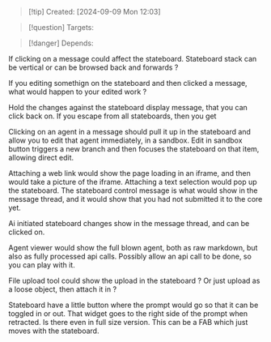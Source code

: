 
>[!tip] Created: [2024-09-09 Mon 12:03]

>[!question] Targets: 

>[!danger] Depends: 

If clicking on a message could affect the stateboard.
Stateboard stack can be vertical or can be browsed back and forwards ?

If you editing somethign on the stateboard and then clicked a message, what would happen to your edited work ?

Hold the changes against the stateboard display message, that you can click back on.
If you escape from all stateboards, then you get 

Clicking on an agent in a message should pull it up in the stateboard and allow you to edit that agent immediately, in a sandbox.  Edit in sandbox button triggers a new branch and then focuses the stateboard on that item, allowing direct edit.

Attaching a web link would show the page loading in an iframe, and then would take a picture of the iframe. 
Attaching a text selection would pop up the stateboard.
The stateboard control message is what would show in the message thread, and it would show that you had not submitted it to the core yet.

Ai initiated stateboard changes show in the message thread, and can be clicked on.

Agent viewer would show the full blown agent, both as raw markdown, but also as fully processed api calls.  Possibly allow an api call to be done, so you can play with it.

File upload tool could show the upload in the stateboard ?  Or just upload as a loose object, then attach it in ?

Stateboard have a little button where the prompt would go so that it can be toggled in or out.
That widget goes to the right side of the prompt when retracted.  Is there even in full size version.  This can be a FAB which just moves with the stateboard.